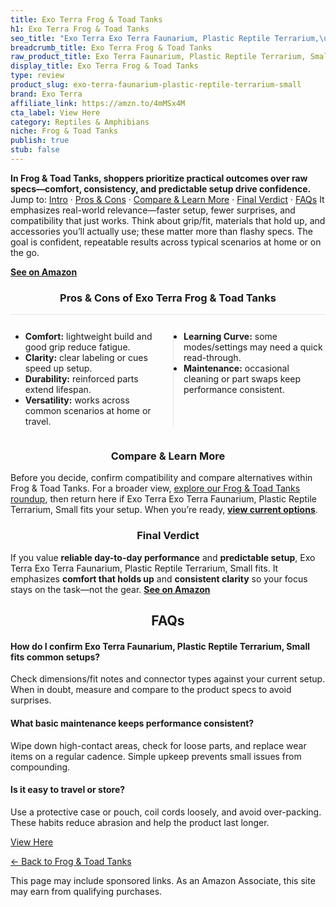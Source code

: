```yaml
---
title: Exo Terra Frog & Toad Tanks
h1: Exo Terra Frog & Toad Tanks
seo_title: "Exo Terra Exo Terra Faunarium, Plastic Reptile Terrarium,\u2026"
breadcrumb_title: Exo Terra Frog & Toad Tanks
raw_product_title: Exo Terra Faunarium, Plastic Reptile Terrarium, Small
display_title: Exo Terra Frog & Toad Tanks
type: review
product_slug: exo-terra-faunarium-plastic-reptile-terrarium-small
brand: Exo Terra
affiliate_link: https://amzn.to/4mMSx4M
cta_label: View Here
category: Reptiles & Amphibians
niche: Frog & Toad Tanks
publish: true
stub: false
---
```


<div id="intro" class="full-width"><p><strong>In Frog & Toad Tanks, shoppers prioritize practical outcomes over raw specs&mdash;comfort, consistency, and predictable setup drive confidence.</strong> Jump to: <a href="#intro">Intro</a> · <a href="#pros-cons">Pros &amp; Cons</a> · <a href="#compare-more">Compare &amp; Learn More</a> · <a href="#verdict">Final Verdict</a> · <a href="#faqs">FAQs</a> It emphasizes real-world relevance&mdash;faster setup, fewer surprises, and compatibility that just works. Think about grip/fit, materials that hold up, and accessories you’ll actually use; these matter more than flashy specs. The goal is confident, repeatable results across typical scenarios at home or on the go.</p><p><a href="https://amzn.to/4mMSx4M" rel="nofollow sponsored noopener" target="_blank"><strong>See on Amazon</strong></a></p></div>
<h3 id="pros-cons" style="text-align:center;">Pros &amp; Cons of Exo Terra Frog & Toad Tanks</h3>
<div class="pc-grid" style="display:grid;grid-template-columns:1fr 1fr;gap:16px;border-top:1px solid #e5e7eb;padding-top:12px;">
  <ul>
    <li><strong>Comfort:</strong> lightweight build and good grip reduce fatigue.</li>
    <li><strong>Clarity:</strong> clear labeling or cues speed up setup.</li>
    <li><strong>Durability:</strong> reinforced parts extend lifespan.</li>
    <li><strong>Versatility:</strong> works across common scenarios at home or travel.</li>
  </ul>
  <ul style="border-left:1px solid #e5e7eb;padding-left:16px;">
    <li><strong>Learning Curve:</strong> some modes/settings may need a quick read-through.</li>
    <li><strong>Maintenance:</strong> occasional cleaning or part swaps keep performance consistent.</li>
  </ul>
</div>


<h3 id="compare-more" style="text-align:center;">Compare &amp; Learn More</h3>
<p>Before you decide, confirm compatibility and compare alternatives within Frog & Toad Tanks. For a broader view, <a href="#">explore our Frog & Toad Tanks roundup</a>, then return here if Exo Terra Exo Terra Faunarium, Plastic Reptile Terrarium, Small fits your setup. When you’re ready, <a href="https://amzn.to/4mMSx4M" rel="nofollow sponsored noopener" target="_blank"><strong>view current options</strong></a>.</p>

<h3 id="verdict" style="text-align:center;">Final Verdict</h3>
<p>If you value <strong>reliable day-to-day performance</strong> and <strong>predictable setup</strong>, Exo Terra Exo Terra Faunarium, Plastic Reptile Terrarium, Small fits. It emphasizes <strong>comfort that holds up</strong> and <strong>consistent clarity</strong> so your focus stays on the task&mdash;not the gear. <a href="https://amzn.to/4mMSx4M" rel="nofollow sponsored noopener" target="_blank"><strong>See on Amazon</strong></a></p>

<h2 id="faqs" style="text-align:center;">FAQs</h2>
<h4><strong>How do I confirm Exo Terra Faunarium, Plastic Reptile Terrarium, Small fits common setups?</strong></h4>
<p>Check dimensions/fit notes and connector types against your current setup. When in doubt, measure and compare to the product specs to avoid surprises.</p>
<h4><strong>What basic maintenance keeps performance consistent?</strong></h4>
<p>Wipe down high-contact areas, check for loose parts, and replace wear items on a regular cadence. Simple upkeep prevents small issues from compounding.</p>
<h4><strong>Is it easy to travel or store?</strong></h4>
<p>Use a protective case or pouch, coil cords loosely, and avoid over-packing. These habits reduce abrasion and help the product last longer.</p>

<p><a class="btn" href="https://amzn.to/4mMSx4M" target="_blank" rel="nofollow sponsored noopener">View Here</a></p>
<p><a href="/roundups/reptiles-amphibians/frog-toad-tanks/">← Back to Frog & Toad Tanks</a></p>
<aside class="disclosure">This page may include sponsored links. As an Amazon Associate, this site may earn from qualifying purchases.</aside>
